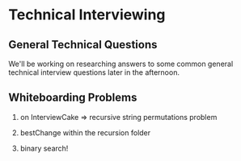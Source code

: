 # Technical Interviewing

## General Technical Questions
We'll be working on researching answers to some common general technical interview questions later in the afternoon.

## Whiteboarding Problems
1) on InterviewCake => recursive string permutations problem

2) bestChange within the recursion folder

3) binary search!

